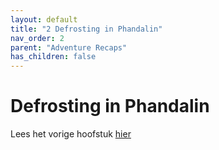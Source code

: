 ```yaml
---
layout: default
title: "2 Defrosting in Phandalin"
nav_order: 2
parent: "Adventure Recaps"
has_children: false
---
```


# Defrosting in Phandalin

Lees het vorige hoofstuk [hier](1-escort-quest.md)

